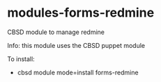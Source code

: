 # modules-forms-redmine
CBSD module to manage redmine

Info: this module uses the CBSD puppet module

To install:

  - cbsd module mode=install forms-redmine

